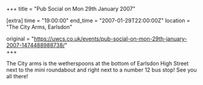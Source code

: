 +++
title = "Pub Social on Mon 29th January 2007"

[extra]
time = "19:00:00"
end_time = "2007-01-29T22:00:00Z"
location = "The City Arms, Earlsdon"

original = "https://uwcs.co.uk/events/pub-social-on-mon-29th-january-2007-1474488988738/"    
+++

The City arms is the wetherspoons at the bottom of Earlsdon High Street next to the mini roundabout and right next to a number 12 bus stop\! See you all there\!

